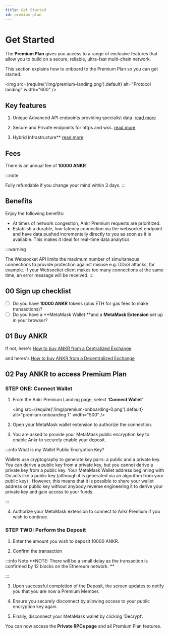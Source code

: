 ```yaml
---
title: Get Started
id: premium-plan
---
```


# Get Started

The **Premium Plan** gives you access to a range of exclusive features that allow you to build on a secure, reliable, ultra-fast multi-chain network. 

This section explains how to onboard to the Premium Plan so you can get started. 

<img src={require('/img/premium-landing.png').default} alt="Protocol landing" width="600" />

## Key features

1. Unique Advanced API endpoints providing specialist data. [read more](../../products/v2/premium-security)  

2. Secure and Private endpoints for https and wss. [read more](../../products/v2/premium-endpoints)

3. Hybrid Infrastructure** [read more](../../products/v2/hybrid-infra)




## Fees

There is an annual fee of **10000 ANKR**

:::note

Fully refundable if you change your mind within 3 days.
:::


## Benefits

Enjoy the following benefits:

* At times of network congestion, Ankr Premium requests are prioritized.
* Establish a durable, low-latency connection via the websocket endpoint and have data pushed incrementally directly to you as soon as it is available. This makes it ideal for real-time data analytics

:::warning

The Websocket API limits the maximum number of simultaneous connections to provide protection against misuse e.g. DDoS attacks, for example. If your Websocket client makes too many connections at the same time, an error message will be received.
:::


## 00 Sign up checklist


* [ ] Do you have **10000 ANKR** tokens (plus ETH for gas fees to make transactions)?
* [ ] Do you have a **MetaMask Wallet **and a **MetaMask Extension** set up in your browser?

## 01 Buy ANKR

If not, here's [How to buy ANKR from a Centralized Exchange](../../../learn/tokens-governance/buy-ankr-cex) 

and heres's [How to buy ANKR from a Decentralized Exchange](../../../learn/tokens-governance/buy-ankr-dex) 


## 02 Pay ANKR to access Premium Plan


### STEP ONE: Connect Wallet

1. From the Ankr Premium Landing page, select ‘**Connect Wallet**’

    <img src={require('/img/premium-onboarding-0.png').default} alt="premium onboarding 1" width="500" />

2.  Open your MetaMask wallet extension to authorize the connection.

3.  You are asked to provide your MetaMask public encryption key to enable Ankr to securely enable your deposit.

  :::info What is my Wallet Public Encryption Key?
  
  Wallets use cryptography to generate key pairs: a public and a private key. You can derive a public key   from a private key, but you cannot derive a private key from a public key. Your MetaMask Wallet address   beginning with Ox acts like a public key (although it is generated via an algorithm from your public key)  . However, this means that it is possible to share your wallet address or public key without anybody   reverse engineering it to derive your private key and gain access to your funds.

  :::

4.  Authorize your MetaMask extension to connect to Ankr Premium if you wish to continue.

### STEP TWO: Perform the Deposit

1. Enter the amount you wish to deposit 10000 ANKR.

2. Confirm the transaction

  :::info Note
  **NOTE: There will be a small delay as the transaction is confirmed by 12 blocks on the Ethereum network.  **
  
  :::

3. Upon successful completion of the Deposit, the screen updates to notify you that you are now a Premium Member.

4. Ensure you securely disconnect by allowing access to your public encryption key again.

5. Finally, disconnect your MetaMask wallet by clicking ‘Decrypt’.

You can now access the **Private RPCs page** and all Premium Plan features. 

